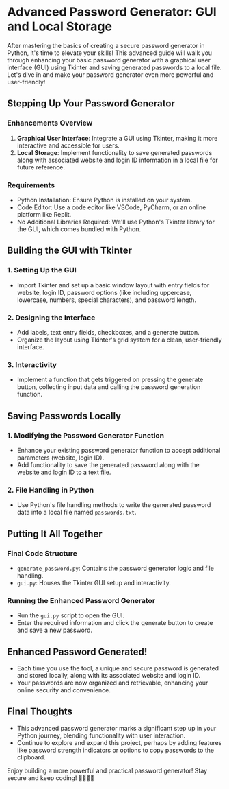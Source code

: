 # **Advanced Password Generator: GUI and Local Storage**

After mastering the basics of creating a secure password generator in Python, it's time to elevate your skills! This advanced guide will walk you through enhancing your basic password generator with a graphical user interface (GUI) using Tkinter and saving generated passwords to a local file. Let's dive in and make your password generator even more powerful and user-friendly!

## **Stepping Up Your Password Generator**

### **Enhancements Overview**

1. **Graphical User Interface**: Integrate a GUI using Tkinter, making it more interactive and accessible for users.
2. **Local Storage**: Implement functionality to save generated passwords along with associated website and login ID information in a local file for future reference.

### **Requirements**

- Python Installation: Ensure Python is installed on your system.
- Code Editor: Use a code editor like VSCode, PyCharm, or an online platform like Replit.
- No Additional Libraries Required: We'll use Python's Tkinter library for the GUI, which comes bundled with Python.

## **Building the GUI with Tkinter**

### 1. Setting Up the GUI

- Import Tkinter and set up a basic window layout with entry fields for website, login ID, password options (like including uppercase, lowercase, numbers, special characters), and password length.

### 2. Designing the Interface

- Add labels, text entry fields, checkboxes, and a generate button.
- Organize the layout using Tkinter's grid system for a clean, user-friendly interface.

### 3. Interactivity

- Implement a function that gets triggered on pressing the generate button, collecting input data and calling the password generation function.

## **Saving Passwords Locally**

### 1. Modifying the Password Generator Function

- Enhance your existing password generator function to accept additional parameters (website, login ID).
- Add functionality to save the generated password along with the website and login ID to a text file.

### 2. File Handling in Python

- Use Python's file handling methods to write the generated password data into a local file named `passwords.txt`.

## **Putting It All Together**

### Final Code Structure

- `generate_password.py`: Contains the password generator logic and file handling.
- `gui.py`: Houses the Tkinter GUI setup and interactivity.

### **Running the Enhanced Password Generator**

- Run the `gui.py` script to open the GUI.
- Enter the required information and click the generate button to create and save a new password.

## **Enhanced Password Generated!**

- Each time you use the tool, a unique and secure password is generated and stored locally, along with its associated website and login ID.
- Your passwords are now organized and retrievable, enhancing your online security and convenience.

## **Final Thoughts**

- This advanced password generator marks a significant step up in your Python journey, blending functionality with user interaction.
- Continue to explore and expand this project, perhaps by adding features like password strength indicators or options to copy passwords to the clipboard.

Enjoy building a more powerful and practical password generator! Stay secure and keep coding! 🔐👩‍💻🚀
